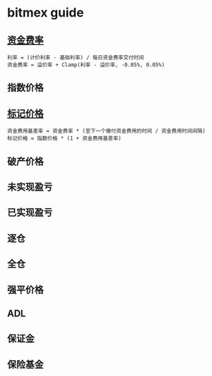 # bitmex guide

## [资金费率](https://www.bitmex.com/app/contract/XBTUSD)

```
利率 = (计价利率 - 基础利率) / 每日资金费率交付时间
资金费率 = 溢价率 + Clamp(利率 - 溢价率, -0.05%, 0.05%)
```

## 指数价格

## [标记价格](https://www.bitmex.com/app/fairPriceMarking)

```
资金费用基差率 = 资金费率 * (至下一个缴付资金费用的时间 / 资金费用时间间隔)
标记价格 = 指数价格 * (1 + 资金费用基差率)
```

## 破产价格

## 未实现盈亏

## 已实现盈亏

## 逐仓

## 全仓

## 强平价格

## ADL

## 保证金

## 保险基金
